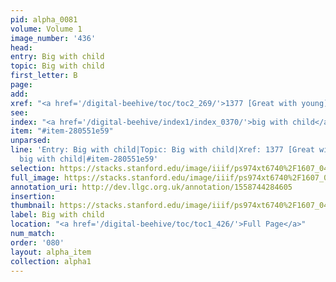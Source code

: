 ```yaml
---
pid: alpha_0081
volume: Volume 1
image_number: '436'
head: 
entry: Big with child
topic: Big with child
first_letter: B
page: 
add: 
xref: "<a href='/digital-beehive/toc/toc2_269/'>1377 [Great with young]</a>"
see: 
index: "<a href='/digital-beehive/index1/index_0370/'>big with child</a>"
item: "#item-280551e59"
unparsed: 
line: 'Entry: Big with child|Topic: Big with child|Xref: 1377 [Great with young]|Index:
  big with child|#item-280551e59'
selection: https://stacks.stanford.edu/image/iiif/ps974xt6740%2F1607_0435/799,4281,2941,381/full/0/default.jpg
full_image: https://stacks.stanford.edu/image/iiif/ps974xt6740%2F1607_0435/full/full/0/default.jpg
annotation_uri: http://dev.llgc.org.uk/annotation/1558744284605
insertion: 
thumbnail: https://stacks.stanford.edu/image/iiif/ps974xt6740%2F1607_0435/799,4281,600,180/250,/0/default.jpg
label: Big with child
location: "<a href='/digital-beehive/toc/toc1_426/'>Full Page</a>"
num_match: 
order: '080'
layout: alpha_item
collection: alpha1
---
```

